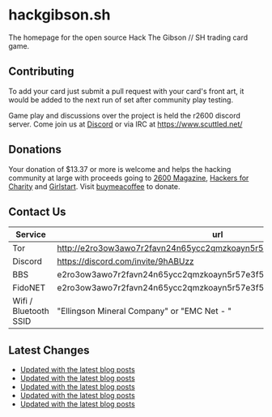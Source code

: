 # hackgibson.sh
The homepage for the open source Hack The Gibson // SH trading card game.


## Contributing

To add your card just submit a pull request with your card's front art, it would be added to the next run of set after community play testing.

Game play and discussions over the project is held the r2600 discord server. Come join us at [Discord](https://discord.com/invite/9hABUzz) or via IRC at https://www.scuttled.net/


## Donations

Your donation of $13.37 or more is welcome and helps the hacking community at large with proceeds going to [2600 Magazine](https://2600.com/), [Hackers for Charity](https://hackersforcharity.org) and [Girlstart](https://girlstart.org).  Visit [buymeacoffee](https://www.buymeacoffee.com/hackgibson.sh) to donate.


## Contact Us

Service | url
-|-
Tor | http://e2ro3ow3awo7r2favn24n65ycc2qmzkoayn5r57e3f56nvjwdcgg32ad.onion
Discord | https://discord.com/invite/9hABUzz
BBS | e2ro3ow3awo7r2favn24n65ycc2qmzkoayn5r57e3f56nvjwdcgg32ad.onion:23
FidoNET | e2ro3ow3awo7r2favn24n65ycc2qmzkoayn5r57e3f56nvjwdcgg32ad.onion:24554
Wifi / Bluetooth SSID | "Ellingson Mineral Company" or "EMC Net - <fidonet address>"

## Latest Changes
<!-- BLOG-POST-LIST:START -->
- [Updated with the latest blog posts](https://github.com/DFW2600/hackgibson.sh/commit/b81f95d1909a61da34b03362dc36e519402d43fa)
- [Updated with the latest blog posts](https://github.com/DFW2600/hackgibson.sh/commit/8edeaf0e60bbbde0ae029d9a64a9505f32c8c836)
- [Updated with the latest blog posts](https://github.com/DFW2600/hackgibson.sh/commit/37dbceb1d8bb0a7d4b4af8d7600ff75780521168)
- [Updated with the latest blog posts](https://github.com/DFW2600/hackgibson.sh/commit/e31da6fa07885044f4564e2a49fdf98b514364fb)
- [Updated with the latest blog posts](https://github.com/DFW2600/hackgibson.sh/commit/ea923ca89c521d8315820b28167e0e92191a7f1d)
<!-- BLOG-POST-LIST:END -->
